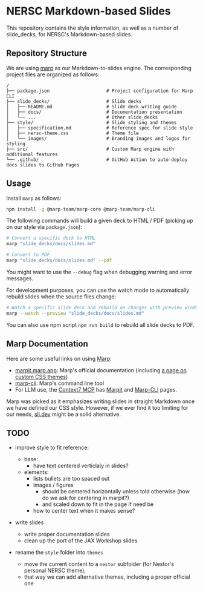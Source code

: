 # NERSC Markdown-based Slides

This repository contains the style information, as well as a number of slide_decks, for NERSC's Markdown-based slides.

## Repository Structure

We are using [marp](https://marp.app/) as our Markdown-to-slides engine.
The corresponding project files are organized as follows:

```
/
├── package.json                     # Project configuration for Marp CLI
├── slide_decks/                     # Slide decks
│   ├── README.md                    # Slide deck writing guide
│   ├── docs/                        # Documentation presentation
│   └── ...                          # Other slide_decks
├── style/                           # Slide styling and themes
│   ├── specification.md             # Reference spec for slide style
│   ├── nersc-theme.css              # Theme file
│   └── images/                      # Branding images and logos for styling
├── src/                             # Custom Marp engine with additional features
└── .github/                         # GitHub Action to auto-deploy docs slides to GitHub Pages
```

## Usage

Install `marp` as follows:

```sh
npm install -g @marp-team/marp-core @marp-team/marp-cli
```

The following commands will build a given deck to HTML / PDF (picking up on our style via `package.json`):

```sh
# Convert a specific deck to HTML
marp "slide_decks/docs/slides.md"

# Convert to PDF
marp "slide_decks/docs/slides.md" --pdf
```

You might want to use the `--debug` flag when debugging warning and error messages.

For development purposes, you can use the watch mode to automatically rebuild slides when the source files change:

```sh
# Watch a specific slide deck and rebuild on changes with preview window
marp --watch --preview "slide_decks/docs/slides.md"
```

You can also use npm script `npm run build` to rebuild all slide decks to PDF.

## Marp Documentation

Here are some useful links on using [Marp](https://marp.app/):

* [marpit.marp.app](https://marpit.marp.app/): Marp's official documentation (including [a page on custom CSS themes](https://marpit.marp.app/theme-css))
* [marp-cli](https://github.com/marp-team/marp-cli): Marp's command line tool
* For LLM use, the [Context7 MCP](https://context7.com/?q=marp) has [Marpit](https://context7.com/marp-team/marpit) and [Marp-CLI](https://context7.com/marp-team/marp-cli) pages.

Marp was picked as it emphasizes writing slides in straight Markdown once we have defined our CSS style.
However, if we ever find it too limiting for our needs, [sli.dev](https://sli.dev/) might be a solid alternative.

## TODO

* improve style to fit reference:
  * base:
    * have text centered verticlaly in slides?
  * elements:
    * lists bullets are too spaced out
    * images / figures 
      * should be centered horizontally unless told otherwise (how do we ask for centering in marpit?)
      * and scaled down to fit in the page if need be
    * how to center text when it makes sense?

* write slides
  * write proper documentation slides
  * clean up the port of the JAX Workshop slides

* rename the `style` folder into `themes`
  * move the current content to a `nestor` subfolder (for Nestor's personal NERSC theme),
  * that way we can add alternative themes, including a proper official one

